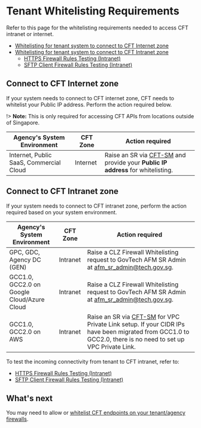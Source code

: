 # Tenant Whitelisting Requirements

Refer to this page for the whitelisting requirements needed to access CFT intranet or internet.

- [Whitelisting for tenant system to connect to CFT Internet zone](#connect-to-cft-internet-zone)
- [Whitelisting for tenant system to connect to CFT Intranet zone](#connect-to-cft-intranet-zone)
    - [HTTPS Firewall Rules Testing (Intranet)](https://docs.developer.tech.gov.sg/docs/cft-additional-docs/https-firewall)
    - [SFTP Client Firewall Rules Testing (Intranet)](https://docs.developer.tech.gov.sg/docs/cft-additional-docs/sftp-firewall)

## Connect to CFT Internet zone

If your system needs to connect to CFT internet zone, CFT needs to whitelist your Public IP address. Perform the action required below.

!> **Note:** This is only required for accessing CFT APIs from locations outside of Singapore.

| Agency's System Environment | CFT Zone | Action required |
|---|---|---|
| Internet, Public SaaS, Commercial Cloud | Internet | Raise an SR via [CFT-SM](https://go.gov.sg/cft-sm) and provide your **Public IP address** for whitelisting. |

## Connect to CFT Intranet zone

If your system needs to connect to CFT intranet zone, perform the action required based on your system environment.

| Agency's System Environment | CFT Zone | Action required |
|---|---|---|
| GPC, GDC, Agency DC (GEN) | Intranet | Raise a CLZ Firewall Whitelisting request to GovTech AFM SR Admin at afm_sr_admin@tech.gov.sg. |
| GCC1.0, GCC2.0 on Google Cloud/Azure Cloud | Intranet | Raise a CLZ Firewall Whitelisting request to GovTech AFM SR Admin at afm_sr_admin@tech.gov.sg. |
| GCC1.0, GCC2.0 on AWS | Intranet | Raise an SR via [CFT-SM](https://go.gov.sg/cft-sm) for VPC Private Link setup. If your CIDR IPs have been migrated from GCC1.0 to GCC2.0, there is no need to set up VPC Private Link. |

To test the incoming connectivity from tenant to CFT intranet, refer to:
- [HTTPS Firewall Rules Testing (Intranet)](https://docs.developer.tech.gov.sg/docs/cft-additional-docs/https-firewall)
- [SFTP Client Firewall Rules Testing (Intranet)](https://docs.developer.tech.gov.sg/docs/cft-additional-docs/sftp-firewall)

<!-- 

| Internet zone | Intranet zone |
|---|---|
| If you are calling APIs from the internet zone:<br><br>• Raise an SR via [CFT-SM](https://go.gov.sg/cft-sm) and provide your **Public IP** address for whitelisting. <br><br>• Raise an SR via [CFT-SM](https://go.gov.sg/cft-sm) for VPC Private Link setup.<br><br>• Whitelist CFT’s Public IP address if you enabled Webhook Notifications in the admin portal. | If you are calling APIs from the intranet zone: <br><br>• Please raise your CLZ Firewall Whitelisting request to **GovTech AFM SR Admin** at afm_sr_admin@tech.gov.sg for the following cases:<br>&nbsp;&nbsp; - Agency needs to connect CFT Intranet APIs from GEN network. <br>&nbsp;&nbsp; - Agency’s SFTP client needs to connect  CFT Intranet SFTP server from GEN network. <br>&nbsp;&nbsp;- CFT’s SFTP client needs to connect to Agency’s SFTP server in GEN network<br>• If your CIDR IPs have been migrated from GCC1.0 to GCC2.0, no need to setup VPC Private Link. <br><br>**Note:** This is also required if you enabled Webhook Notifications in the admin portal. |

-->

## What's next

You may need to allow or [whitelist CFT endpoints on your tenant/agency firewalls](https://docs.developer.tech.gov.sg/docs/cft-additional-docs/firewall-clearance).